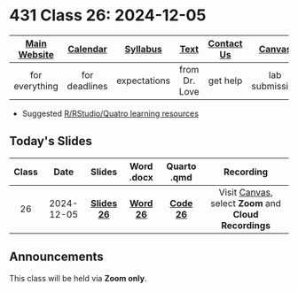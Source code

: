 # 431 Class 26: 2024-12-05

[Main Website](https://thomaselove.github.io/431-2024/) | [Calendar](https://thomaselove.github.io/431-2024/calendar.html) | [Syllabus](https://thomaselove.github.io/431-syllabus-2024/) | [Text](https://thomaselove.github.io/431-book/) | [Contact Us](https://thomaselove.github.io/431-2024/contact.html) | [Canvas](https://canvas.case.edu) | [Data and Code](https://github.com/THOMASELOVE/431-data)
:-----------: | :--------------: | :----------: | :---------: | :-------------: | :-----------: | :------------:
for everything | for deadlines | expectations | from Dr. Love | get help | lab submission | for downloads

- Suggested [R/RStudio/Quatro learning resources](https://thomaselove.github.io/431-2024/resources.html)

## Today's Slides

Class | Date | Slides | Word .docx | Quarto .qmd | Recording
:---: | :--------: | :------: | :------: | :------: | :-------------:
26 | 2024-12-05 | **[Slides 26](https://thomaselove.github.io/431-slides-2024/class26.html)** | **[Word 26](https://thomaselove.github.io/431-slides-2024/class26w.docx)** | **[Code 26](https://github.com/THOMASELOVE/431-slides-2024/blob/main/class26.qmd)** | Visit [Canvas](https://canvas.case.edu/), select **Zoom** and **Cloud Recordings**

## Announcements

This class will be held via **Zoom only**.
